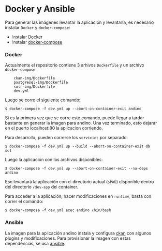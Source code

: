 # Docker y Ansible

Para generar las imágenes levantar la aplicación y levantarla, es necesario instalar `Docker` y `docker-compose`:

* Instalar [Docker](https://docs.docker.com/engine/installation/linux/ubuntu/)
* Instalar [docker-compose](https://docs.docker.com/compose/install/)

### Docker
Actualmente el repositorio contiene 3 arhivos `Dockerfile` y un archivo `docker-compose`

```
    ckan-img/Dockerfile
    postgresql-img/Dockerfile
    solr-img/Dockerfile
    dev.yml
```

Luego se corre el siguiente comando:

    $ docker-compose -f dev.yml up --abort-on-container-exit andino
    
Si es la primera vez que se corre este comando, puede llegar a tardar bastante en generar la imagen para andino.
Una vez terminado, esto dejarar en el puerto localhost:80 la aplicacion corriendo.

Para desarrollo, pueden correrse los `servicios` por separado:

    $ docker-compose -f dev.yml up --build --abort-on-container-exit db sol

Luego la aplicación con los archivos disponibles:
    
    $ docker-compose -f dev.yml up --abort-on-container-exit --no-deps andino
    
Eso levantará la aplicación con el directorio actual (`$PWD`) disponible dentro del directorio `/dev-app` del container.

Para acceder a la aplicación, hacer modificaciones en `runtime`, basta con correr el comando:

    $ docker-compose -f dev.yml exec andino /bin/bash


### Ansible

La imagen para la aplicación andino instala y configura [ckan](https://ckan.org/) con algunos plugins y modificaciones.
Para provisionar la imagen con estas dependencias, se usa [ansible](https://www.ansible.com/).
